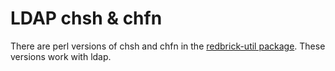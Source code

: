 # LDAP chsh & chfn

There are perl versions of chsh and chfn in the [redbrick-util package](../redbrick-apt). These
versions work with ldap.
